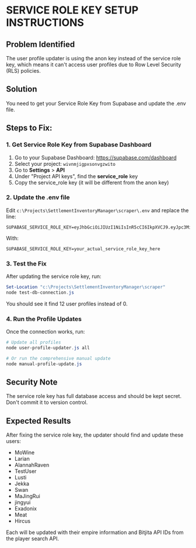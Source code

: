 # SERVICE ROLE KEY SETUP INSTRUCTIONS

## Problem Identified
The user profile updater is using the anon key instead of the service role key, which means it can't access user profiles due to Row Level Security (RLS) policies.

## Solution
You need to get your Service Role Key from Supabase and update the .env file.

## Steps to Fix:

### 1. Get Service Role Key from Supabase Dashboard
1. Go to your Supabase Dashboard: https://supabase.com/dashboard
2. Select your project: `wivnmjigpxsonvgzwito`
3. Go to **Settings** > **API**
4. Under "Project API keys", find the **service_role** key
5. Copy the service_role key (it will be different from the anon key)

### 2. Update the .env file
Edit `c:\Projects\SettlementInventoryManager\scraper\.env` and replace the line:

```env
SUPABASE_SERVICE_ROLE_KEY=eyJhbGciOiJIUzI1NiIsInR5cCI6IkpXVCJ9.eyJpc3MiOiJzdXBhYmFzZSIsInJlZiI6Indpdm5tamlncHhzb252Z3p3aXRvIiwicm9sZSI6ImFub24iLCJpYXQiOjE3NTMyODA4NDEsImV4cCI6MjA2ODg1Njg0MX0.cjeG6UfUtDvqZrBDIP2QllM8U_VeGtI6mf6dxXQi8i4
```

With:

```env
SUPABASE_SERVICE_ROLE_KEY=your_actual_service_role_key_here
```

### 3. Test the Fix
After updating the service role key, run:

```powershell
Set-Location "c:\Projects\SettlementInventoryManager\scraper"
node test-db-connection.js
```

You should see it find 12 user profiles instead of 0.

### 4. Run the Profile Updates
Once the connection works, run:

```powershell
# Update all profiles
node user-profile-updater.js all

# Or run the comprehensive manual update
node manual-profile-update.js
```

## Security Note
The service role key has full database access and should be kept secret. Don't commit it to version control.

## Expected Results
After fixing the service role key, the updater should find and update these users:
- MoWine
- Larian  
- AlannahRaven
- TestUser
- Lusti
- Jekka
- Swan
- MaJingRui
- jingyui
- Exadonix
- Meat
- Hircus

Each will be updated with their empire information and Bitjita API IDs from the player search API.

